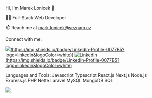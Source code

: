 Hi, I'm Marek Lonicek 👋


👨‍💻 Full-Stack Web Developer

📫 Reach me at mark.lonicek@seznam.cz

Connect with me:

[![](https://i.sstatic.net/gVE0j.png)(https://img.shields.io/badge/LinkedIn-Profile-0077B5?logo=linkedin&logoColor=white))](https://www.linkedin.com/in/marek-lon%C3%AD%C4%8Dek-177474341)
[![LinkedIn](https://i.sstatic.net/gVE0j.png)(https://img.shields.io/badge/LinkedIn-Profile-0077B5?logo=linkedin&logoColor=white)](https://www.linkedin.com/in/marek-loníček-177474341)

Languages and Tools:
Javascript Typescript React.js Next.js Node.js Express.js PHP Nette Laravel MySQL MongoDB SQL 

![](https://komarev.com/ghpvc/?username=your-github-username)
